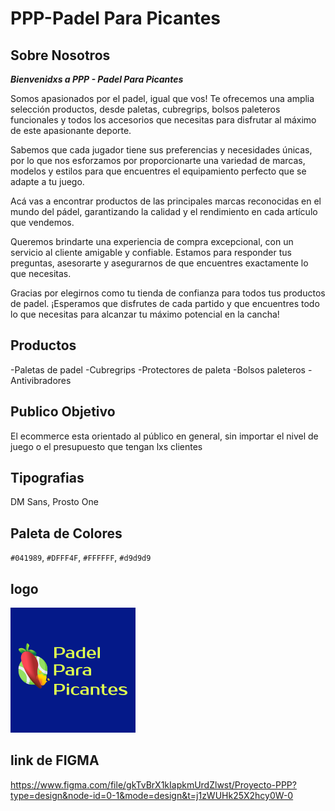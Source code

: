 # PPP-Padel Para Picantes
## Sobre Nosotros
***Bienvenidxs a PPP - Padel Para Picantes***

Somos apasionados por el padel, igual que vos! Te ofrecemos una amplia selección productos, desde paletas, cubregrips, bolsos paleteros funcionales y todos los accesorios que necesitas para disfrutar al máximo de este apasionante deporte.

Sabemos que cada jugador tiene sus preferencias y necesidades únicas, por lo que nos esforzamos por proporcionarte una variedad de marcas, modelos y estilos para que encuentres el equipamiento perfecto que se adapte a tu juego.

Acá vas a encontrar productos de las principales marcas reconocidas en el mundo del pádel, garantizando la calidad y el rendimiento en cada artículo que vendemos.

Queremos brindarte una experiencia de compra excepcional, con un servicio al cliente amigable y confiable. Estamos para responder tus preguntas, asesorarte y asegurarnos de que encuentres exactamente lo que necesitas.

Gracias por elegirnos como tu tienda de confianza para todos tus productos de padel. ¡Esperamos que disfrutes de cada partido y que encuentres todo lo que necesitas para alcanzar tu máximo potencial en la cancha!

## Productos
-Paletas de padel
-Cubregrips
-Protectores de paleta
-Bolsos paleteros
-Antivibradores
## Publico Objetivo
El ecommerce esta orientado al público en general, sin importar el nivel de juego o el presupuesto que tengan lxs clientes
## Tipografias
DM Sans, Prosto One
## Paleta de Colores
`#041989`, `#DFFF4F`, `#FFFFFF`, `#d9d9d9`
## logo
![Logo](./public/imagenes%20png/image.png)
## link de FIGMA
https://www.figma.com/file/gkTvBrX1kIapkmUrdZlwst/Proyecto-PPP?type=design&node-id=0-1&mode=design&t=j1zWUHk25X2hcy0W-0